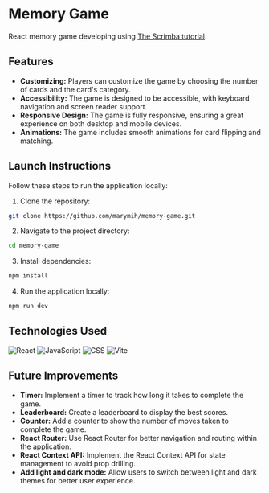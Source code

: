 # Memory Game

React memory game developing using [The Scrimba tutorial](https://scrimba.com/memory-game-in-react-c0a3odsk39).

## Features
- **Customizing:** Players can customize the game by choosing the number of cards and the card's category.
- **Accessibility:** The game is designed to be accessible, with keyboard navigation and screen reader support.
- **Responsive Design:** The game is fully responsive, ensuring a great experience on both desktop and mobile devices.
- **Animations:** The game includes smooth animations for card flipping and matching.

## Launch Instructions

Follow these steps to run the application locally:

1. Clone the repository:
  ```bash
  git clone https://github.com/marymih/memory-game.git
  ```
2. Navigate to the project directory:
  ```bash
  cd memory-game
  ```
3. Install dependencies:
  ```bash
  npm install
  ```
4. Run the application locally:
  ```bash
  npm run dev
  ```
## Technologies Used

![React](https://img.shields.io/badge/React-20232A?style=for-the-badge&logo=react&logoColor=61DAFB)
![JavaScript](https://img.shields.io/badge/JavaScript-20232A?style=for-the-badge&logo=javascript&logoColor=F7DF1E)
![CSS](https://img.shields.io/badge/CSS-20232A?style=for-the-badge&logo=css3&logoColor=1572B6)
![Vite](https://img.shields.io/badge/Vite-20232A?style=for-the-badge&logo=vite&logoColor=646CFF)

## Future Improvements
- **Timer:** Implement a timer to track how long it takes to complete the game.
- **Leaderboard:** Create a leaderboard to display the best scores.
- **Counter:** Add a counter to show the number of moves taken to complete the game.
- **React Router:** Use React Router for better navigation and routing within the application.
- **React Context API:** Implement the React Context API for state management to avoid prop drilling.
- **Add light and dark mode:** Allow users to switch between light and dark themes for better user experience.
